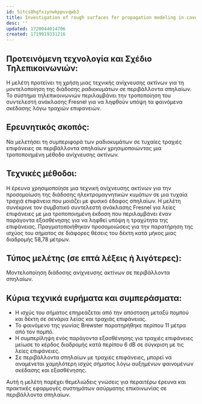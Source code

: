 ```yaml
---
id: 5itcs8hgfxiynwkppuvqwb3
title: Investigation of rough surfaces for propagation modeling in caves
desc: ''
updated: 1720044014706
created: 1719919331216
---
```


## Προτεινόμενη τεχνολογία και Σχέδιο Τηλεπικοινωνιών:
Η μελέτη προτείνει τη χρήση μιας τεχνικής ανίχνευσης ακτίνων για τη μοντελοποίηση της διάδοσης ραδιοκυμάτων σε περιβάλλοντα σπηλαίων. Το σύστημα τηλεπικοινωνιών περιλαμβάνει την τροποποίηση του συντελεστή ανάκλασης Fresnel για να ληφθούν υπόψη τα φαινόμενα σκέδασης λόγω τραχιών επιφανειών.

## Ερευνητικός σκοπός:
Να μελετήσει τη συμπεριφορά των ραδιοκυμάτων σε τυχαίες τραχιές επιφάνειες σε περιβάλλοντα σπηλαίων χρησιμοποιώντας μια τροποποιημένη μέθοδο ανίχνευσης ακτίνων.

## Τεχνικές μέθοδοι:
Η έρευνα χρησιμοποίησε μια τεχνική ανίχνευσης ακτίνων για την προσομοίωση της διάδοσης ηλεκτρομαγνητικών κυμάτων σε μια τυχαία τραχιά επιφάνεια που μοιάζει με φυσικό έδαφος σπηλαίων. Η μελέτη συνέκρινε τον συμβατικό συντελεστή ανάκλασης Fresnel για λείες επιφάνειες με μια τροποποιημένη έκδοση που περιλαμβάνει έναν παράγοντα εξασθένησης για να ληφθεί υπόψη η τραχύτητα της επιφάνειας. Πραγματοποιήθηκαν προσομοιώσεις για την παρατήρηση της ισχύος του σήματος σε διάφορες θέσεις του δέκτη κατά μήκος μιας διαδρομής 58,78 μέτρων.

## Τύπος μελέτης (σε επτά λέξεις ή λιγότερες):
Μοντελοποίηση διάδοσης ανίχνευσης ακτίνων σε περιβάλλοντα σπηλαίων.

## Κύρια τεχνικά ευρήματα και συμπεράσματα:
- Η ισχύς του σήματος επηρεάζεται από την απόσταση μεταξύ πομπού και δέκτη σε σενάρια λείας και τραχιάς επιφάνειας.
- Το φαινόμενο της γωνίας Brewster παρατηρήθηκε περίπου 11 μέτρα από τον πομπό.
- Η συμπερίληψη ενός παράγοντα εξασθένησης για τραχιές επιφάνειες μείωσε το κέρδος διαδρομής κατά περίπου 6 dB σε σύγκριση με τις λείες επιφάνειες.
- Σε περιβάλλοντα σπηλαίων με τραχιές επιφάνειες, μπορεί να αναμένεται χαμηλότερη ισχύς σήματος λόγω αυξημένων φαινομένων σκέδασης και εξασθένησης.

Αυτή η μελέτη παρέχει θεμελιώδεις γνώσεις για περαιτέρω έρευνα και πρακτικές εφαρμογές συστημάτων ασύρματης επικοινωνίας σε περιβάλλοντα σπηλαίων.